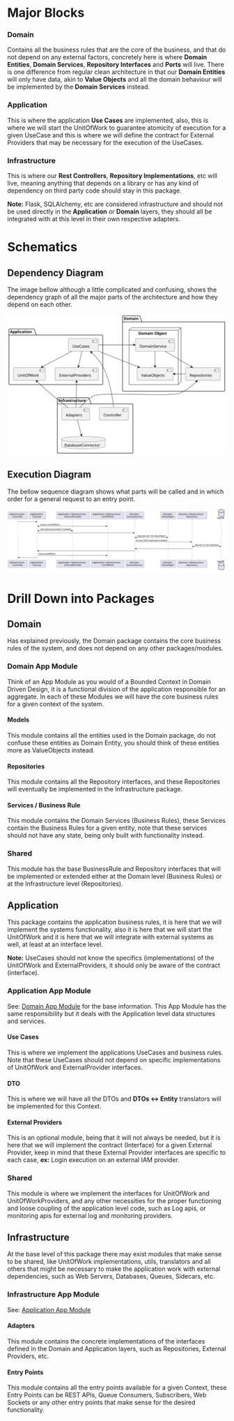 # Major Blocks

### Domain

Contains all the business rules that are the core of the business, and that do not depend on any
external factors, concretely here is where **Domain Entities**, **Domain Services**, 
**Repository Interfaces** and **Ports** will live.
There is one difference from regular clean architecture in that our **Domain Entities** 
will only have data, akin to **Value Objects** and all the domain behaviour will be implemented
by the **Domain Services** instead. 

### Application

This is where the application **Use Cases** are implemented, also, this is where we
will start the UnitOfWork to guarantee atomicity of execution for a given UseCase and
this is where we will define the contract for External Providers that may be 
necessary for the execution of the UseCases. 

### Infrastructure

This is where our **Rest Controllers**, **Repository Implementations**, etc will live, 
meaning anything that depends on a library or has any kind of dependency on third 
party code should stay in this package.

**Note:** Flask, SQLAlchemy, etc are considered infrastructure and should not be used 
directly in the **Application** or **Domain** layers, they should all be integrated 
with at this level in their own respective adapters. 

# Schematics

## Dependency Diagram

The image bellow although a little complicated and confusing, shows the dependency graph
of all the major parts of the architecture and how they depend on each other. 

![Architecture Dependency Design](assets/architecture_dependency_design.svg)

## Execution Diagram

The bellow sequence diagram shows what parts will be called and in which order for a 
general request to an entry point. 

![General Execution Diagram](assets/general_execution_diagram.svg)

# Drill Down into Packages

## Domain

Has explained previously, the Domain package contains the core business rules of
the system, and does not depend on any other packages/modules.

### Domain App Module

Think of an App Module as you would of a Bounded Context in Domain Driven Design,
it is a functional division of the application responsible for an aggregate.
In each of these Modules we will have the core business rules for a given context 
of the system. 

#### Models

This module contains all the entities used in the Domain package, do not confuse 
these entities as Domain Entity, you should think of these entities more as 
ValueObjects instead. 

#### Repositories

This module contains all the Repository interfaces, and these
Repositories will eventually be implemented in the Infrastructure package. 

#### Services / Business Rule

This module contains the Domain Services (Business Rules), these Services contain
the Business Rules for a given entity, note that these services should not have any
state, being only built with functionality instead. 

### Shared

This module has the base BusinessRule and Repository interfaces that will be 
implemented or extended either at the Domain level (Business Rules) or at the
Infrastructure level (Repositories).

## Application

This package contains the application business rules, it is here that we will implement
the systems functionality, also it is here that we will start the UnitOfWork and it
is here that we will integrate with external systems as well, at least at an 
interface level.

**Note:** UseCases should not know the specifics (implementations) of the 
UnitOfWork and ExternalProviders, it should only be aware of the contract (interface).

### Application App Module

See: [Domain App Module](#domain-app-module) for the base information. 
This App Module has the same responsibility but it deals with the Application level
data structures and services. 

#### Use Cases

This is where we implement the applications UseCases and business rules. Note that
these UseCases should not depend on specific implementations of UnitOfWork and
ExternalProvider interfaces. 

#### DTO

This is where we will have all the DTOs and **DTOs <-> Entity** translators will
be implemented for this Context. 

#### External Providers

This is an optional module, being that it will not always be needed, but it is here
that we will implement the contract (Interface) for a given External Provider, 
keep in mind that these External Provider interfaces are specific to each case, 
**ex:** Login execution on an external IAM provider. 

### Shared

This module is where we implement the interfaces for UnitOfWork and UnitOfWorkProviders,
and any other necessities for the proper functioning and loose coupling of the
application level code, such as Log apis, or monitoring apis for external log and
monitoring providers. 

## Infrastructure

At the base level of this package there may exist modules that make sense to be 
shared, like UnitOfWork implementations, utils, translators and all others that
might be necessary to make the application work with external dependencies, such
as Web Servers, Databases, Queues, Sidecars, etc. 

### Infrastructure App Module

See: [Application App Module](#application-app-module)

#### Adapters

This module contains the concrete implementations of the interfaces defined in
the Domain and Application layers, such as Repositories, External Providers, etc. 

#### Entry Points

This module contains all the entry points available for a given Context, these
Entry Points can be REST APIs, Queue Consumers, Subscribers, Web Sockets or
any other entry points that make sense for the desired functionality. 


